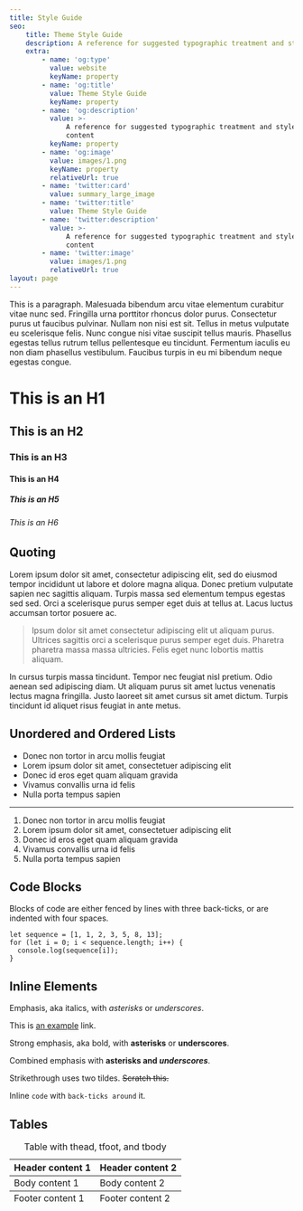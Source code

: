 ```yaml
---
title: Style Guide
seo:
    title: Theme Style Guide
    description: A reference for suggested typographic treatment and styles for your content
    extra:
        - name: 'og:type'
          value: website
          keyName: property
        - name: 'og:title'
          value: Theme Style Guide
          keyName: property
        - name: 'og:description'
          value: >-
              A reference for suggested typographic treatment and styles for your
              content
          keyName: property
        - name: 'og:image'
          value: images/1.png
          keyName: property
          relativeUrl: true
        - name: 'twitter:card'
          value: summary_large_image
        - name: 'twitter:title'
          value: Theme Style Guide
        - name: 'twitter:description'
          value: >-
              A reference for suggested typographic treatment and styles for your
              content
        - name: 'twitter:image'
          value: images/1.png
          relativeUrl: true
layout: page
---
```


This is a paragraph. Malesuada bibendum arcu vitae elementum curabitur vitae nunc sed. Fringilla urna porttitor rhoncus dolor purus. Consectetur purus ut faucibus pulvinar. Nullam non nisi est sit. Tellus in metus vulputate eu scelerisque felis. Nunc congue nisi vitae suscipit tellus mauris. Phasellus egestas tellus rutrum tellus pellentesque eu tincidunt. Fermentum iaculis eu non diam phasellus vestibulum. Faucibus turpis in eu mi bibendum neque egestas congue.

# This is an H1

## This is an H2

### This is an H3

#### This is an H4

##### This is an H5

###### This is an H6

## Quoting

Lorem ipsum dolor sit amet, consectetur adipiscing elit, sed do eiusmod tempor incididunt ut labore et dolore magna aliqua. Donec pretium vulputate sapien nec sagittis aliquam. Turpis massa sed elementum tempus egestas sed sed. Orci a scelerisque purus semper eget duis at tellus at. Lacus luctus accumsan tortor posuere ac.

> Ipsum dolor sit amet consectetur adipiscing elit ut aliquam purus. Ultrices sagittis orci a scelerisque purus semper eget duis. Pharetra pharetra massa massa ultricies. Felis eget nunc lobortis mattis aliquam.

In cursus turpis massa tincidunt. Tempor nec feugiat nisl pretium. Odio aenean sed adipiscing diam. Ut aliquam purus sit amet luctus venenatis lectus magna fringilla. Justo laoreet sit amet cursus sit amet dictum. Turpis tincidunt id aliquet risus feugiat in ante metus.

## Unordered and Ordered Lists

-   Donec non tortor in arcu mollis feugiat
-   Lorem ipsum dolor sit amet, consectetuer adipiscing elit
-   Donec id eros eget quam aliquam gravida
-   Vivamus convallis urna id felis
-   Nulla porta tempus sapien

---

1. Donec non tortor in arcu mollis feugiat
2. Lorem ipsum dolor sit amet, consectetuer adipiscing elit
3. Donec id eros eget quam aliquam gravida
4. Vivamus convallis urna id felis
5. Nulla porta tempus sapien

## Code Blocks

Blocks of code are either fenced by lines with three back-ticks, or are indented with four spaces.

```
let sequence = [1, 1, 2, 3, 5, 8, 13];
for (let i = 0; i < sequence.length; i++) {
  console.log(sequence[i]);
}
```

## Inline Elements

Emphasis, aka italics, with _asterisks_ or _underscores_.

This is [an example](http://example.com) link.

Strong emphasis, aka bold, with **asterisks** or **underscores**.

Combined emphasis with **asterisks and _underscores_**.

Strikethrough uses two tildes. ~~Scratch this.~~

Inline `code` with `back-ticks around` it.

## Tables

<div class="responsive-table">
  <table>
      <caption>Table with thead, tfoot, and tbody</caption>
    <thead>
      <tr>
        <th>Header content 1</th>
        <th>Header content 2</th>
      </tr>
    </thead>
    <tbody>
      <tr>
        <td>Body content 1</td>
        <td>Body content 2</td>
      </tr>
    </tbody>
    <tfoot>
      <tr>
        <td>Footer content 1</td>
        <td>Footer content 2</td>
      </tr>
    </tfoot>
  </table>
</div>
